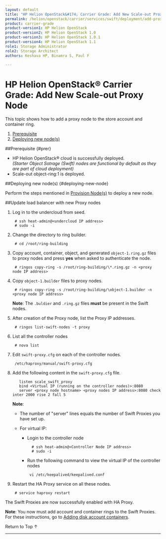 ```yaml
---
layout: default
title: "HP Helion OpenStack&#174; Carrier Grade: Add New Scale-out Proxy Node"
permalink: /helion/openstack/carrier/services/swift/deployment/add-proxy-node/
product: carrier-grade
product-version1: HP Helion OpenStack
product-version2: HP Helion OpenStack 1.0
product-version3: HP Helion OpenStack 1.0.1
product-version4: HP Helion OpenStack 1.1
role1: Storage Administrator
role2: Storage Architect
authors: Keshava HP, Binamra S, Paul F

---
```

<!--UNDER REVISION-->

<script>

function PageRefresh {
onLoad="window.refresh"
}

PageRefresh();

</script>

<!--
<p style="font-size: small;"> <a href=" /helion/openstack/carrier/services/object/swift/expand-cluster/">&#9664; PREV</a> | <a href=" /helion/openstack/carrier/services/object/swift/expand-cluster/">&#9650; UP</a> | <a href="/helion/openstack/carrier/services/swift/deployment/add-disk-storage-node/"> NEXT &#9654</a> </p>
-->

# HP Helion OpenStack&#174; Carrier Grade: Add New Scale-out Proxy Node

This topic shows how to add a proxy node to the store account and container ring.

1. [Prerequisite](#prer)
2. [Deploying new node(s)](#deploying-new-node)


##Prerequisite {#prer}

* HP Helion OpenStack&#174; cloud is successfully deployed.<br /> *(Starter Object Sotrage (Swift) nodes are functional by default as they are part of cloud deployment)*
* Scale-out object-ring:1 is deployed.


##Deploying new node(s) {#deploying-new-node}

Perform the steps mentioned in  [Provision Node(s)](/helion/openstack/carrier/services/swift/provision-nodes/) to deploy a new node.


##Update load balancer with new Proxy nodes
 
1. Log in to the undercloud from seed.
 
		# ssh heat-admin@<undercloud IP address> 
		# sudo -i

2. Change the directory to ring builder.

		# cd /root/ring-building 

3. Copy account, container, object, and generated `object-1.ring.gz` files to proxy nodes and press **yes** when asked to authenticate the node. 

		# ringos copy-ring -s /root/ring-building/\*.ring.gz -n <proxy node IP address> 

4. Copy `object-1.builder` files to proxy nodes. 
 
		# ringos copy-ring -s /root/ring-building/\object-1.builder -n <proxy node IP address>

	**Note**: The `.buldier` and `.ring.gz` files **must** be present in the Swift nodes.

5. After creation of the Proxy node, list the Proxy IP addresses.

		# ringos list-swift-nodes -t proxy

6. List all the controller nodes

 		# nova list

7. Edit `swift-proxy.cfg` on each of the controller nodes. 

	 	/etc/haproxy/manual/swift-proxy.cfg

8. Add the following content in the `swift-proxy.cfg` file.

		  listen scale_swift_proxy
		  bind <Virtual IP (running on the controller nodes)>:8080
		  server <proxy node hostname> <proxy nodes IP address>:8080 check inter 2000 rise 2 fall 5 

	**Note**:
			
	* The number of "server" lines equals the number of Swift Proxies you have set up.
	* For virtual IP: 

		* Login to the controller node
	
		  		# ssh heat-admin@<Controller Node IP address>
				# sudo -i

		*  Run the following command to view the virtual IP of the controller nodes

				vi /etc/keepalived/keepalived.conf


9. Restart the HA Proxy service on all these nodes.

		# service haproxy restart

The Swift Proxies are now successfully enabled with HA Proxy. 

**Note**: You now must add account and container rings to the Swift Proxies. For these instructions, go to [Adding disk account containers](helion/openstack/carrier/services/swift/deployment/add-disk-account-container/).


<a href="#top" style="padding:14px 0px 14px 0px; text-decoration: none;"> Return to Top &#8593; </a>



----
